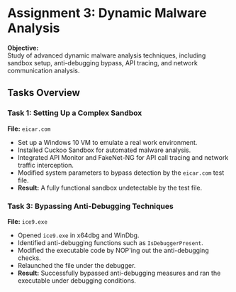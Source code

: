 # Assignment 3: Dynamic Malware Analysis

**Objective:**  
Study of advanced dynamic malware analysis techniques, including sandbox setup, anti-debugging bypass, API tracing, and network communication analysis.

## Tasks Overview

### Task 1: Setting Up a Complex Sandbox  
**File:** `eicar.com`  
- Set up a Windows 10 VM to emulate a real work environment.  
- Installed Cuckoo Sandbox for automated malware analysis.  
- Integrated API Monitor and FakeNet-NG for API call tracing and network traffic interception.  
- Modified system parameters to bypass detection by the `eicar.com` test file.  
- **Result:** A fully functional sandbox undetectable by the test file.


### Task 3: Bypassing Anti-Debugging Techniques  
**File:** `ice9.exe`  
- Opened `ice9.exe` in x64dbg and WinDbg.  
- Identified anti-debugging functions such as `IsDebuggerPresent`.  
- Modified the executable code by NOP'ing out the anti-debugging checks.  
- Relaunched the file under the debugger.  
- **Result:** Successfully bypassed anti-debugging measures and ran the executable under debugging conditions.

